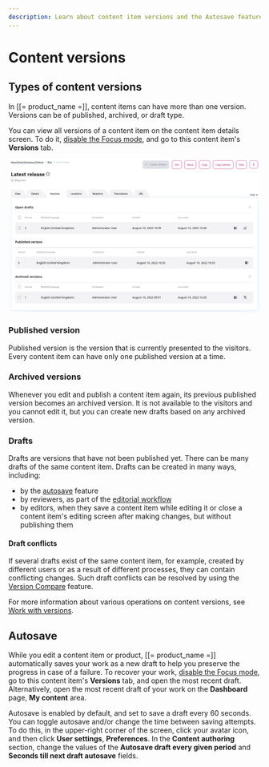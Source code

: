 ```yaml
---
description: Learn about content item versions and the Autosave feature.
---
```


# Content versions

## Types of content versions

In [[= product_name =]], content items can have more than one version.
Versions can be of published, archived, or draft type.

You can view all versions of a content item on the content item details screen.
To do it, [disable the Focus mode](../getting_started/discover_ui.md#disable-focus-mode), and go to this content item's **Versions** tab.

![All versions of a content item](img/content_item_versions.png "All versions of a content item")

### Published version

Published version is the version that is currently presented to the visitors.
Every content item can have only one published version at a time.

### Archived versions

Whenever you edit and publish a content item again, its previous published version becomes an archived version.
It is not available to the visitors and you cannot edit it, but you can create new drafts based on any archived version.

### Drafts

Drafts are versions that have not been published yet.
There can be many drafts of the same content item.
Drafts can be created in many ways, including:

- by the [autosave](#autosave) feature
- by reviewers, as part of the [editorial workflow](workflow_management/editorial_workflow.md)
- by editors, when they save a content item while editing it or close a content item's editing screen after making changes, but without publishing them

#### Draft conflicts

If several drafts exist of the same content item, for example, created by different users or as a result of different processes, they can contain conflicting changes.
Such draft conflicts can be resolved by using the [Version Compare](work_with_versions.md#compare-versions) feature.

For more information about various operations on content versions, see [Work with versions](work_with_versions.md).

## Autosave

While you edit a content item or product, [[= product_name =]] automatically saves your work as a new draft to help you preserve the progress in case of a failure.
To recover your work, [disable the Focus mode](../getting_started/discover_ui.md#disable-focus-mode), go to this content item's **Versions** tab, and open the most recent draft.
Alternatively, open the most recent draft of your work on the **Dashboard** page, **My content** area.

Autosave is enabled by default, and set to save a draft every 60 seconds.
You can toggle autosave and/or change the time between saving attempts.
To do this, in the upper-right corner of the screen, click your avatar icon, and then click **User settings**, **Preferences**.
In the **Content authoring** section, change the values of the **Autosave draft every given period** and **Seconds till next draft autosave** fields.
